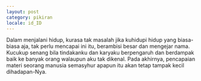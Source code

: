 ```yaml
---
layout: post
category: pikiran
locale: id_ID
---
```


Dalam menjalani hidup, kurasa tak masalah jika kuhidupi hidup yang biasa-biasa aja, tak perlu mencapai ini itu, berambisi besar dan mengejar nama. Kucukup senang bila tindakanku dan karyaku berpengaruh dan berdampak baik ke banyak orang walaupun aku tak dikenal. Pada akhirnya, pencapaian materi seorang manusia semasyhur apapun itu akan tetap tampak kecil dihadapan-Nya.
